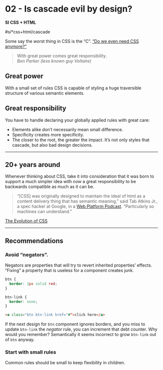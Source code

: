 # 02 - Is cascade evil by design?

**SI CSS + HTML**

#si*css+html/cascade

Some say the worst thing in CSS is the “C”. [“Do we even need CSS anymore?”](https://css-tricks.com/the-debate-around-do-we-even-need-css-anymore/)

> With great power comes great responsibility.  
*Ben Parker (less known guy Voltaire)*

## Great power

With a small set of rules CSS is capable of styling a huge traversible structure of various semantic elements.

## Great responsibility

You have to handle declaring your globally applied rules with great care:

- Elements alike don’t necessarily mean small difference.
- Specificity creates more specificity.
- The closer to the root, the greater the impact. It’s not only styles that cascade, but also bad design decisions.

---

## 20+ years around

Whenever thinking about CSS, take it into consideration that it was born to support a much simpler idea with *now* a great responsibility to be backwards compatible as much as it can be.

> “[CSS] was originally designed to maintain the ideal of html as a content delivery thing that has semantic meaning,” said Tab Atkins Jr., a spec hacker at Google, in a [Web Platform Podcast](http://thewebplatform.libsyn.com/50-the-evolution-of-css). “Particularly so machines can understand.”

[The Evolution of CSS](https://blogs.adobe.com/creativecloud/the-evolution-of-css/)

---

## Recommendations

### Avoid “negators”.

Negators are properties that will try to revert inherited properties’ effects. “Fixing” a property that is useless for a component creates junk.

```css
btn {
  border: 1px solid red;
}

btn-link {
  border: none;
}
```

```html
<a class="btn btn-link href="#">click here</a>
```

If the next design for `btn` component ignores borders, and you miss to update `btn-link` the *negator* rule, you can increment that debt counter. Why would you remember? Semantically it seems incorrect to grow `btn-link` out of `btn` anyway.

### Start with small rules

Common rules should be small to keep flexibility in children.
